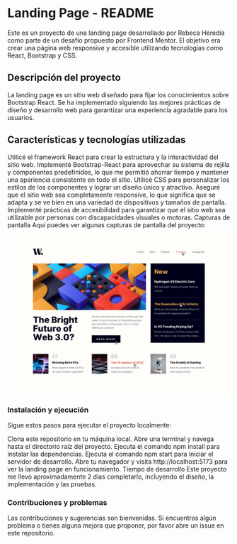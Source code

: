 # Landing Page - README
Este es un proyecto de una landing page desarrollado por Rebeca Heredia como parte de un desafío propuesto por Frontend Mentor. El objetivo era crear una página web responsive y accesible utilizando tecnologías como React, Bootstrap y CSS.

## Descripción del proyecto
La landing page es un sitio web diseñado para fijar los conocimientos sobre Bootstrap React. Se ha implementado siguiendo las mejores prácticas de diseño y desarrollo web para garantizar una experiencia agradable para los usuarios.

## Características y tecnologías utilizadas
Utilicé el framework React para crear la estructura y la interactividad del sitio web.
Implementé Bootstrap-React para aprovechar su sistema de rejilla y componentes predefinidos, lo que me permitió ahorrar tiempo y mantener una apariencia consistente en todo el sitio.
Utilicé CSS para personalizar los estilos de los componentes y lograr un diseño único y atractivo.
Aseguré que el sitio web sea completamente responsive, lo que significa que se adapta y se ve bien en una variedad de dispositivos y tamaños de pantalla.
Implementé prácticas de accesibilidad para garantizar que el sitio web sea utilizable por personas con discapacidades visuales o motoras.
Capturas de pantalla
Aquí puedes ver algunas capturas de pantalla del proyecto:

![Screenshot of the project.](/assets/images/active-states.jpg)

### Instalación y ejecución
Sigue estos pasos para ejecutar el proyecto localmente:

Clona este repositorio en tu máquina local.
Abre una terminal y navega hasta el directorio raíz del proyecto.
Ejecuta el comando npm install para instalar las dependencias.
Ejecuta el comando npm start para iniciar el servidor de desarrollo.
Abre tu navegador y visita http://localhost:5173 para ver la landing page en funcionamiento.
Tiempo de desarrollo
Este proyecto me llevó aproximadamente 2 días completarlo, incluyendo el diseño, la implementación y las pruebas.

### Contribuciones y problemas
Las contribuciones y sugerencias son bienvenidas. Si encuentras algún problema o tienes alguna mejora que proponer, por favor abre un issue en este repositorio.
